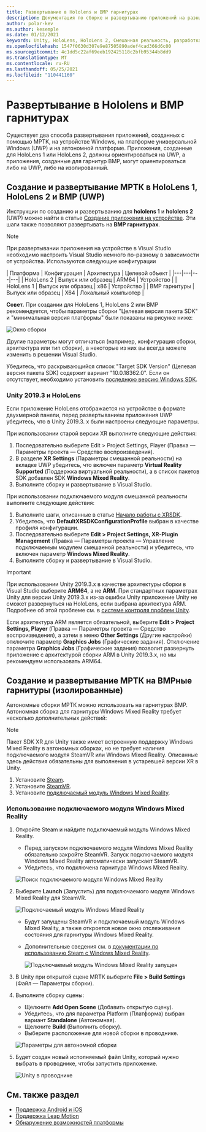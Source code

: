 ```yaml
---
title: Развертывание в Hololens и ВМР гарнитурах
description: Документация по сборке и развертыванию приложений на разных устройствах.
author: polar-kev
ms.author: kesemple
ms.date: 01/12/2021
keywords: Unity, HoloLens, HoloLens 2, Смешанная реальность, разработка, МРТК, Visual Studio
ms.openlocfilehash: 1547f0630d307e9e87505890adef4cad366d6c00
ms.sourcegitcommit: 4c1dd5c22af69eeb192425118c2bfb95344b8dd9
ms.translationtype: MT
ms.contentlocale: ru-RU
ms.lasthandoff: 05/25/2021
ms.locfileid: "110441160"
---
```

# <a name="deploying-to-hololens-and-wmr-headsets"></a>Развертывание в Hololens и ВМР гарнитурах

Существует два способа развертывания приложений, созданных с помощью МРТК, на устройстве Windows, на платформе универсальной Windows (UWP) и на автономной платформе. Приложения, созданные для HoloLens 1 или HoloLens 2, должны ориентироваться на UWP, а приложения, созданные для гарнитур ВМР, могут ориентироваться либо на UWP, либо на изолированный.

## <a name="building-and-deploying-mrtk-to-hololens-1-hololens-2-and-wmr-headsets-uwp"></a>Создание и развертывание МРТК в HoloLens 1, HoloLens 2 и ВМР (UWP)

Инструкции по созданию и развертыванию для **hololens 1** и **hololens 2** (UWP) можно найти в статье [Создание приложения на устройстве](/windows/mixed-reality/mrlearning-base-ch1#build-your-application-to-your-device). Эти шаги также позволяют развертывать на **ВМР гарнитурах**.

> [!NOTE]
> При развертывании приложения на устройстве в Visual Studio необходимо настроить Visual Studio немного по-разному в зависимости от устройства. Используются следующие конфигурации
>
>| Платформа | Конфигурация | Архитектура | Целевой объект |
|---|---|---|---|
| HoloLens 2 | Выпуск или образец | ARM64 | Устройство |
| HoloLens 1 | Выпуск или образец | x86 | Устройство |
| ВМР гарнитуры | Выпуск или образец | X64 | Локальный компьютер |

**Совет.** При создании для HoloLens 1, HoloLens 2 или ВМР рекомендуется, чтобы параметры сборки "Целевая версия пакета SDK" и "минимальная версия платформы" были показаны на рисунке ниже:

![Окно сборки](../features/images/getting-started/BuildWindow.png)

Другие параметры могут отличаться (например, конфигурация сборки, архитектура или тип сборки), а некоторые из них вы всегда можете изменить в решении Visual Studio.

Убедитесь, что раскрывающийся список "Target SDK Version" (Целевая версия пакета SDK) содержит вариант "10.0.18362.0". Если он отсутствует, необходимо установить [последнюю версию Windows SDK](https://developer.microsoft.com/windows/downloads/windows-10-sdk).

### <a name="unity-20193-and-hololens"></a>Unity 2019.3 и HoloLens

Если приложение HoloLens отображается на устройстве в формате двухмерной панели, перед развертыванием приложения UWP убедитесь, что в Unity 2019.3. x были настроены следующие параметры.

При использовании старой версии XR выполните следующие действия:

1. Последовательно выберите Edit > Project Settings, Player (Правка — Параметры проекта — Средство воспроизведения).
1. В разделе **XR Settings** (Параметры смешанной реальности) на вкладке UWP убедитесь, что включен параметр **Virtual Reality Supported** (Поддержка виртуальной реальности), а в список пакетов SDK добавлен SDK **Windows Mixed Reality**.
1. Выполните сборку и развертывание в Visual Studio.

При использовании подключаемого модуля смешанной реальности выполните следующие действия:

1. Выполните шаги, описанные в статье [Начало работы с XRSDK](../configuration/getting-started-with-mrtk-and-xrsdk.md).
1. Убедитесь, что **DefaultXRSDKConfigurationProfile** выбран в качестве профиля конфигурации.
1. Последовательно выберите **Edit > Project Settings, XR-Plugin Management** (Правка — Параметры проекта — Управление подключаемым модулем смешанной реальности) и убедитесь, что включен параметр **Windows Mixed Reality**.
1. Выполните сборку и развертывание в Visual Studio.

>[!IMPORTANT]
> При использовании Unity 2019.3.x в качестве архитектуры сборки в Visual Studio выберите **ARM64**, а не **ARM**. При стандартных параметрах Unity для версии Unity 2019.3.x из-за ошибки Unity приложение Unity не сможет развернуться на HoloLens, если выбрана архитектура ARM. Подробнее об этой проблеме см. в [системе контроля проблем Unity](https://issuetracker.unity3d.com/issues/enabling-graphics-jobs-in-2019-dot-3-x-results-in-a-crash-or-nothing-rendering-on-hololens-2).
>
> Если архитектура ARM является обязательной, выберите **Edit > Project Settings, Player** (Правка — Параметры проекта — Средство воспроизведения), а затем в меню **Other Settings** (Другие настройки) отключите параметр **Graphics Jobs** (Графические задания). Отключение параметра **Graphics Jobs** (Графические задания) позволит развернуть приложение с архитектурой сборки ARM в Unity 2019.3.x, но мы рекомендуем использовать ARM64.

## <a name="building-and-deploying-mrtk-to-wmr-headsets-standalone"></a>Создание и развертывание МРТК на ВМРные гарнитуры (изолированные)

Автономные сборки МРТК можно использовать на гарнитурах ВМР. Автономная сборка для гарнитуры Windows Mixed Reality требует несколько дополнительных действий:

> [!NOTE]
> Пакет SDK XR для Unity также имеет встроенную поддержку Windows Mixed Reality в автономных сборках, но не требует наличия подключаемого модуля SteamVR или Windows Mixed Reality. Описанные здесь действия обязательны для выполнения в устаревшей версии XR в Unity.

1. Установите [Steam](https://store.steampowered.com/about/).
1. Установите [SteamVR](https://store.steampowered.com/app/250820/SteamVR/).
1. Установите [подключаемый модуль Windows Mixed Reality](https://store.steampowered.com/app/719950/Windows_Mixed_Reality_for_SteamVR/).

### <a name="how-to-use-wmr-plugin"></a>Использование подключаемого модуля Windows Mixed Reality

1. Откройте Steam и найдите подключаемый модуль Windows Mixed Reality.
    - Перед запуском подключаемого модуля Windows Mixed Reality обязательно закройте SteamVR. Запуск подключаемого модуля Windows Mixed Reality автоматически запускает SteamVR.
    - Убедитесь, что подключена гарнитура Windows Mixed Reality.

    ![Поиск подключаемого модуля Windows Mixed Reality](../features/images/build-deploy/WMR/SteamSearchWMRPlugin.png)

1. Выберите **Launch** (Запустить) для подключаемого модуля Windows Mixed Reality для SteamVR.

    ![Подключаемый модуль Windows Mixed Reality](../features/images/build-deploy/WMR/WMRPlugin.png)

    - Будут запущены SteamVR и подключаемый модуль Windows Mixed Reality, а также откроется новое окно отслеживания состояния для гарнитуры Windows Mixed Reality.
    - Дополнительные сведения см. в [документации по использованию Steam с Windows Mixed Reality](https://support.microsoft.com/help/4053622/windows-10-play-steamvr-games-in-windows-mixed-reality).

        ![Подключаемый модуль Windows Mixed Reality запущен](../features/images/build-deploy/WMR/WMRPluginActive.png)

1. В Unity при открытой сцене MRTK выберите **File > Build Settings** (Файл — Параметры сборки).

1. Выполните сборку сцены:
    - Щелкните **Add Open Scene** (Добавить открытую сцену).
    - Убедитесь, что для параметра Platform (Платформа) выбран вариант **Standalone** (Автономная).
    - Щелкните **Build** (Выполнить сборку).
    - Выберите расположение для новой сборки в проводнике.

    ![Параметры для автономной сборки](../features/images/build-deploy/WMR/BuildSettingsStandaloneUnity.png)

1. Будет создан новый исполняемый файл Unity, который нужно выбрать в проводнике, чтобы запустить приложение.

    ![Unity в проводнике](../features/images/build-deploy/WMR/FileExplorerUnityExe.png)

## <a name="see-also"></a>См. также раздел

- [Поддержка Android и iOS](using-ar-foundation.md)
- [Поддержка Leap Motion](leap-motion-mrtk.md)
- [Обнаружение возможностей платформы](detecting-platform-capabilities.md)